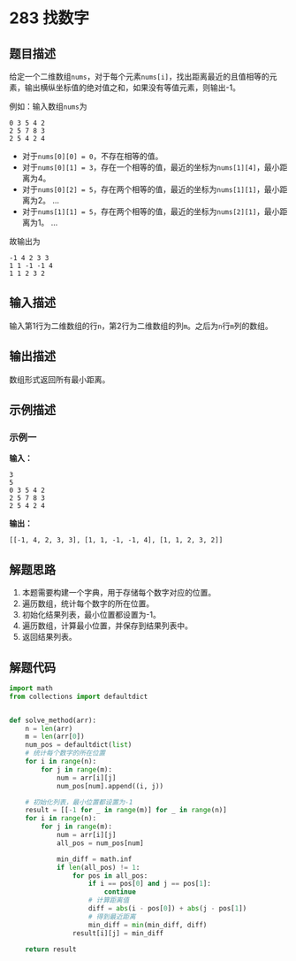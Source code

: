 # 283 找数字

## 题目描述

给定一个二维数组`nums`，对于每个元素`nums[i]`，找出距离最近的且值相等的元素，输出横纵坐标值的绝对值之和，如果没有等值元素，则输出-1。

例如：输入数组`nums`为
```text
0 3 5 4 2
2 5 7 8 3
2 5 4 2 4
```

- 对于`nums[0][0] = 0`，不存在相等的值。
- 对于`nums[0][1] = 3`，存在一个相等的值，最近的坐标为`nums[1][4]`，最小距离为4。
- 对于`nums[0][2] = 5`，存在两个相等的值，最近的坐标为`nums[1][1]`，最小距离为2。
...
- 对于`nums[1][1] = 5`，存在两个相等的值，最近的坐标为`nums[2][1]`，最小距离为1。
...
  
故输出为
```text
-1 4 2 3 3
1 1 -1 -1 4
1 1 2 3 2
```

## 输入描述

输入第1行为二维数组的行`n`，第2行为二维数组的列`m`。之后为`n`行`m`列的数组。

## 输出描述

数组形式返回所有最小距离。

## 示例描述

### 示例一

**输入：**
```
3
5
0 3 5 4 2
2 5 7 8 3
2 5 4 2 4
```

**输出：**
```
[[-1, 4, 2, 3, 3], [1, 1, -1, -1, 4], [1, 1, 2, 3, 2]]
```

## 解题思路

1. 本题需要构建一个字典，用于存储每个数字对应的位置。
2. 遍历数组，统计每个数字的所在位置。
3. 初始化结果列表，最小位置都设置为-1。
4. 遍历数组，计算最小位置，并保存到结果列表中。
5. 返回结果列表。

## 解题代码

```python
import math
from collections import defaultdict


def solve_method(arr):
    n = len(arr)
    m = len(arr[0])
    num_pos = defaultdict(list)
    # 统计每个数字的所在位置
    for i in range(n):
        for j in range(m):
            num = arr[i][j]
            num_pos[num].append((i, j))

    # 初始化列表，最小位置都设置为-1
    result = [[-1 for _ in range(m)] for _ in range(n)]
    for i in range(n):
        for j in range(m):
            num = arr[i][j]
            all_pos = num_pos[num]

            min_diff = math.inf
            if len(all_pos) != 1:
                for pos in all_pos:
                    if i == pos[0] and j == pos[1]:
                        continue
                    # 计算距离值
                    diff = abs(i - pos[0]) + abs(j - pos[1])
                    # 得到最近距离
                    min_diff = min(min_diff, diff)
                result[i][j] = min_diff

    return result
```